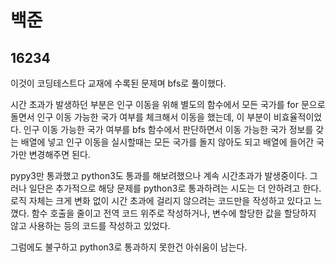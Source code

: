 # 백준

## 16234

이것이 코딩테스트다 교재에 수록된 문제며 bfs로 풀이했다.

시간 초과가 발생하던 부분은 인구 이동을 위해 별도의 함수에서 모든 국가를 for 문으로 돌면서 인구 이동 가능한 국가 여부를 체크해서 이동을 했는데, 이 부분이 비효율적이었다. 인구 이동 가능한 국가 여부를 bfs 함수에서 판단하면서 이동 가능한 국가 정보를 갖는 배열에 넣고 인구 이동을 실시할때는 모든 국가를 돌지 않아도 되고 배열에 들어간 국가만 변경해주면 된다. 

pypy3만 통과했고 python3도 통과를 해보려했으나 계속 시간초과가 발생중이다. 그러나 일단은 추가적으로 해당 문제를 python3로 통과하려는 시도는 더 안하려고 한다. 로직 자체는 크게 변화 없이 시간 초과에 걸리지 않으려는 코드만을 작성하고 있다고 느꼈다. 함수 호출을 줄이고 전역 코드 위주로 작성하거나, 변수에 할당한 값을 할당하지 않고 사용하는 등의 코드를 작성하고 있었다.

그럼에도 불구하고 python3로 통과하지 못한건 아쉬움이 남는다.